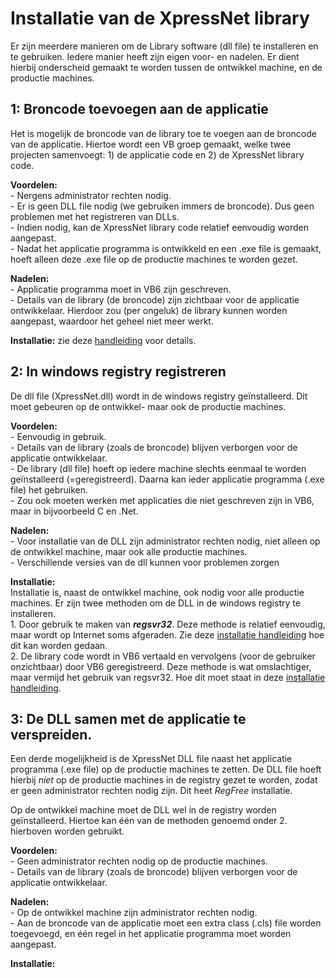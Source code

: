 # Installatie van de XpressNet library


Er zijn meerdere manieren om de Library software (dll file) te installeren en te gebruiken. Iedere manier heeft zijn eigen voor- en nadelen. Er dient hierbij onderscheid gemaakt te worden tussen de ontwikkel machine, en de productie machines.

## 1: Broncode toevoegen aan de applicatie
Het is mogelijk de broncode van de library toe te voegen aan de broncode van de applicatie. Hiertoe wordt een VB groep gemaakt, welke twee projecten samenvoegt: 1) de applicatie code en 2) de XpressNet library code.

**Voordelen:**</br>
    - Nergens administrator rechten nodig.</br>
    - Er is geen DLL file nodig (we gebruiken immers de broncode). Dus geen problemen met het registreren van DLLs.</br>
    - Indien nodig, kan de XpressNet library code relatief eenvoudig worden aangepast.</br>
    - Nadat het applicatie programma is ontwikkeld en een .exe file is gemaakt, hoeft alleen deze .exe file op de productie machines te worden gezet.

**Nadelen:**</br>
    - Applicatie programma moet in VB6 zijn geschreven.</br>
    - Details van de library (de broncode) zijn zichtbaar voor de applicatie ontwikkelaar. Hierdoor zou (per ongeluk) de library kunnen worden aangepast, waardoor het geheel niet meer werkt.</br>

**Installatie:** zie deze [handleiding](abc.md) voor details.

## 2: In windows registry registreren
De dll file (XpressNet.dll) wordt in de windows registry geïnstalleerd. Dit moet gebeuren op de ontwikkel- maar ook de productie machines.

**Voordelen:**</br>
    - Eenvoudig in gebruik.</br>
    - Details van de library (zoals de broncode) blijven verborgen voor de applicatie ontwikkelaar.</br>
    - De library (dll file) hoeft op iedere machine slechts eenmaal te worden geïnstalleerd (=geregistreerd). Daarna kan ieder applicatie programma (.exe file) het gebruiken.</br>
    - Zou ook moeten werken met applicaties die niet geschreven zijn in VB6, maar in bijvoorbeeld C en .Net.

**Nadelen:**</br>
    - Voor installatie van de DLL zijn administrator rechten nodig, niet alleen op de ontwikkel machine, maar ook alle productie machines.</br>
    - Verschillende versies van de dll kunnen voor problemen zorgen

**Installatie:** </br>
Installatie is, naast de ontwikkel machine, ook nodig voor alle productie machines. Er zijn twee methoden om de DLL in de windows registry te installeren.</br>
    1. Door gebruik te maken van ***regsvr32***. Deze methode is relatief eenvoudig, maar wordt op Internet soms afgeraden. Zie deze [installatie handleiding](abc.md) hoe dit kan worden gedaan.</br>
    2. De library code wordt in VB6 vertaald en vervolgens (voor de gebruiker onzichtbaar) door VB6 geregistreerd. Deze methode is wat omslachtiger, maar vermijd het gebruik van regsvr32. Hoe dit moet staat in deze [installatie handleiding](abc.md).


## 3: De DLL samen met de applicatie te verspreiden.
Een derde mogelijkheid is de XpressNet DLL file naast het applicatie programma (.exe file) op de productie machines te zetten. De DLL file hoeft hierbij *niet* op de productie machines in de registry gezet te worden, zodat er geen administrator rechten nodig zijn. Dit heet *RegFree* installatie.

Op de ontwikkel machine moet de DLL wel in de registry worden geïnstalleerd. Hiertoe kan één van de methoden genoemd onder 2. hierboven worden gebruikt.

**Voordelen:**</br>
    - Geen administrator rechten nodig op de productie machines.</br>
    - Details van de library (zoals de broncode) blijven verborgen voor de applicatie ontwikkelaar.</br>

**Nadelen:**</br>
    - Op de ontwikkel machine zijn administrator rechten nodig.</br>
    - Aan de broncode van de applicatie moet een extra class (.cls) file worden toegevoegd, en één regel in het applicatie programma moet worden aangepast.

**Installatie:** </br>
